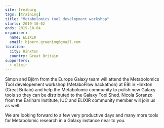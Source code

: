 ```yaml
---
site: freiburg
tags: [training]
title: "Metabolomics tool development workshop"
starts: 2019-10-02
ends: 2019-10-04
organiser:
  name: ELIXIR
  email: bjoern.gruening@gmail.com
location:
  city: Hinxton
  country: Great Britain
supporters:
  - elixir
---
```


Simon and Björn from the Europe Galaxy team will attend the Metabolomics Tool developement workshop (MetaboFlow hackathon) at EBI in Hinxton (Great Britain) and help
the Metabolomic community to polish new Galaxy tools so they can be distributed to the Galaxy Tool Shed.
Nicola Soranzo from the Earlham Institute, IUC and ELIXIR community member will join us as well.

We are looking forward to a few very productive days and many more tools for Metabolomic research in a Galaxy instance near to you.

